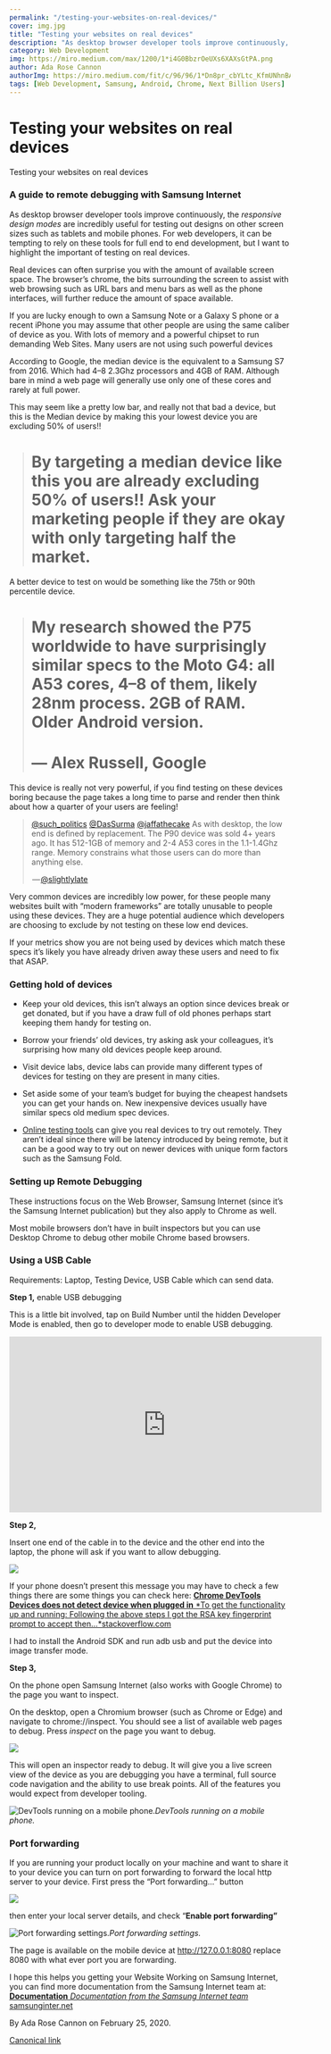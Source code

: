 ```yaml
---
permalink: "/testing-your-websites-on-real-devices/"
cover: img.jpg
title: "Testing your websites on real devices"
description: "As desktop browser developer tools improve continuously, the responsive design modes are incredibly useful for testing out designs on other screen sizes such as tablets and mobile phones. For web developers, it can be tempting to rely on these tools for full end to end development, but I want to highlight the important of testing on real devices."
category: Web Development
img: https://miro.medium.com/max/1200/1*i4G0BbzrOeUXs6XAXsGtPA.png
author: Ada Rose Cannon
authorImg: https://miro.medium.com/fit/c/96/96/1*Dn8pr_cbYLtc_KfmUNhnBA.png
tags: [Web Development, Samsung, Android, Chrome, Next Billion Users]
---
```


# Testing your websites on real devices

Testing your websites on real devices

### A guide to remote debugging with Samsung Internet

As desktop browser developer tools improve continuously, the *responsive design modes* are incredibly useful for testing out designs on other screen sizes such as tablets and mobile phones. For web developers, it can be tempting to rely on these tools for full end to end development, but I want to highlight the important of testing on real devices.

Real devices can often surprise you with the amount of available screen space. The browser’s chrome, the bits surrounding the screen to assist with web browsing such as URL bars and menu bars as well as the phone interfaces, will further reduce the amount of space available.

If you are lucky enough to own a Samsung Note or a Galaxy S phone or a recent iPhone you may assume that other people are using the same caliber of device as you. With lots of memory and a powerful chipset to run demanding Web Sites. Many users are not using such powerful devices

According to Google, the median device is the equivalent to a Samsung S7 from 2016. Which had 4–8 2.3Ghz processors and 4GB of RAM. Although bare in mind a web page will generally use only one of these cores and rarely at full power.

This may seem like a pretty low bar, and really not that bad a device, but this is the Median device by making this your lowest device you are excluding 50% of users!!
> # By targeting a median device like this you are already excluding 50% of users!! Ask your marketing people if they are okay with only targeting half the market.

A better device to test on would be something like the 75th or 90th percentile device.
> # My research showed the P75 worldwide to have surprisingly similar specs to the Moto G4: all A53 cores, 4–8 of them, likely 28nm process. 2GB of RAM. Older Android version.
> # — Alex Russell, Google

This device is really not very powerful, if you find testing on these devices boring because the page takes a long time to parse and render then think about how a quarter of your users are feeling!

<blockquote class="twitter-tweet" data-conversation="none" data-align="center" data-dnt="true"><p><a href="http://twitter.com/such_politics" target="_blank" title="Twitter profile for @such_politics">@such_politics</a> <a href="http://twitter.com/DasSurma" target="_blank" title="Twitter profile for @DasSurma">@DasSurma</a> <a href="http://twitter.com/jaffathecake" target="_blank" title="Twitter profile for @jaffathecake">@jaffathecake</a> As with desktop, the low end is defined by replacement. The P90 device was sold 4+ years ago. It has 512-1GB of memory and 2-4 A53 cores in the 1.1-1.4Ghz range. Memory constrains what those users can do more than anything else.</p><p>&#x200A;&#x2014;&#x200A;<a href="https://twitter.com/slightlylate/status/1230739413883187200">@slightlylate</a></p></blockquote>

Very common devices are incredibly low power, for these people many websites built with “modern frameworks” are totally unusable to people using these devices. They are a huge potential audience which developers are choosing to exclude by not testing on these low end devices.

If your metrics show you are not being used by devices which match these specs it’s likely you have already driven away these users and need to fix that ASAP.

### Getting hold of devices

* Keep your old devices, this isn’t always an option since devices break or get donated, but if you have a draw full of old phones perhaps start keeping them handy for testing on.

* Borrow your friends’ old devices, try asking ask your colleagues, it’s surprising how many old devices people keep around.

* Visit device labs, device labs can provide many different types of devices for testing on they are present in many cities.

* Set aside some of your team’s budget for buying the cheapest handsets you can get your hands on. New inexpensive devices usually have similar specs old medium spec devices.

* [Online testing tools](https://developer.samsung.com/remote-test-lab) can give you real devices to try out remotely. They aren’t ideal since there will be latency introduced by being remote, but it can be a good way to try out on newer devices with unique form factors such as the Samsung Fold.

### Setting up Remote Debugging

These instructions focus on the Web Browser, Samsung Internet (since it’s the Samsung Internet publication) but they also apply to Chrome as well.

Most mobile browsers don’t have in built inspectors but you can use Desktop Chrome to debug other mobile Chrome based browsers.

### Using a USB Cable

Requirements: Laptop, Testing Device, USB Cable which can send data.

**Step 1,** enable USB debugging

This is a little bit involved, tap on Build Number until the hidden Developer Mode is enabled, then go to developer mode to enable USB debugging.

<center><iframe width="560" height="315" src="https://www.youtube.com/embed/2nehuCynAtc" frameborder="0" allowfullscreen></iframe></center>

**Step 2,**

Insert one end of the cable in to the device and the other end into the laptop, the phone will ask if you want to allow debugging.

![](https://cdn-images-1.medium.com/max/2160/1*Vi3n5DcwNsZGWfFlnsFr0Q.jpeg)

If your phone doesn’t present this message you may have to check a few things there are some things you can check here:
[**Chrome DevTools Devices does not detect device when plugged in**
*To get the functionality up and running: Following the above steps I got the RSA key fingerprint prompt to accept then…*stackoverflow.com](https://stackoverflow.com/a/22028058)

I had to install the Android SDK and run adb usb and put the device into image transfer mode.

**Step 3,**

On the phone open Samsung Internet (also works with Google Chrome) to the page you want to inspect.

On the desktop, open a Chromium browser (such as Chrome or Edge) and navigate to chrome://inspect. You should see a list of available web pages to debug. Press *inspect* on the page you want to debug.

![](https://cdn-images-1.medium.com/max/2000/1*GFRWjKo1kLdtk0aB6zl8bw.png)

This will open an inspector ready to debug. It will give you a live screen view of the device as you are debugging you have a terminal, full source code navigation and the ability to use break points. All of the features you would expect from developer tooling.

![DevTools running on a mobile phone.](https://cdn-images-1.medium.com/max/2532/1*i4G0BbzrOeUXs6XAXsGtPA.png)*DevTools running on a mobile phone.*

### Port forwarding

If you are running your product locally on your machine and want to share it to your device you can turn on port forwarding to forward the local http server to your device. First press the “Port forwarding…” button

![](https://cdn-images-1.medium.com/max/2000/1*eSWROsCEPpkxgIHaXbc-cQ.png)

then enter your local server details, and check “**Enable port forwarding”**

![Port forwarding settings.](https://cdn-images-1.medium.com/max/2000/1*9gFIUmAMEPIN_3FfR9Y6aw.png)*Port forwarding settings.*

The page is available on the mobile device at http://127.0.0.1:8080 replace 8080 with what ever port you are forwarding.

I hope this helps you getting your Website Working on Samsung Internet, you can find more documentation from the Samsung Internet team at:
[**Documentation**
*Documentation from the Samsung Internet team* samsunginter.net](https://samsunginter.net/docs)



By Ada Rose Cannon on February 25, 2020.

[Canonical link](https://medium.com/samsung-internet-dev/testing-your-websites-on-real-devices-4e4f39336d7)

